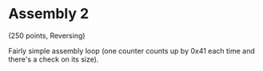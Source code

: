 # Assembly 2
(250 points, Reversing)

Fairly simple assembly loop (one counter counts up by 0x41 each time and there's a check on its size).
